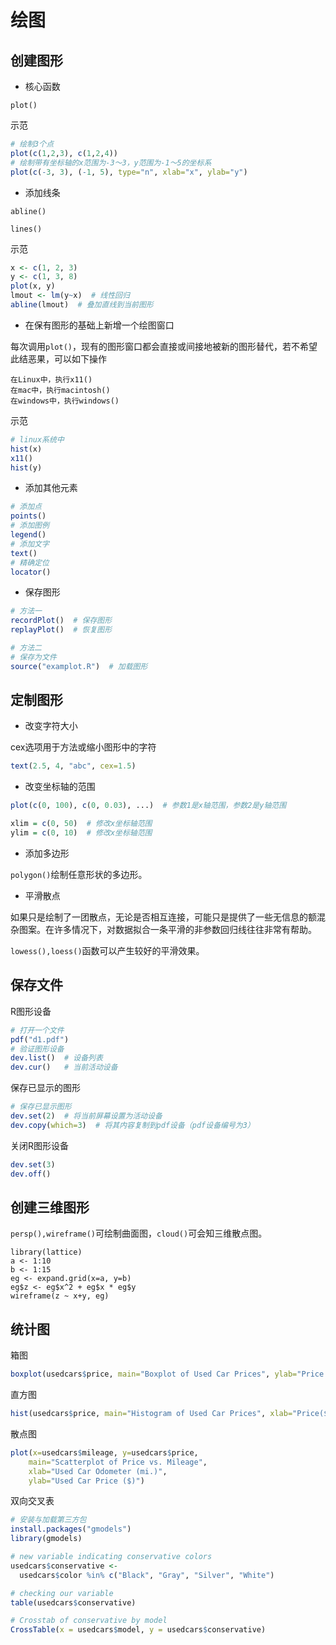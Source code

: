 # 绘图

## 创建图形

- 核心函数

```
plot()
```

示范

```R
# 绘制3个点
plot(c(1,2,3), c(1,2,4))
# 绘制带有坐标轴的x范围为-3～3，y范围为-1～5的坐标系
plot(c(-3, 3), (-1, 5), type="n", xlab="x", ylab="y")
```

- 添加线条

```
abline()

lines()
```

示范

```R
x <- c(1, 2, 3)
y <- c(1, 3, 8)
plot(x, y)
lmout <- lm(y~x)  # 线性回归
abline(lmout)  # 叠加直线到当前图形
```

- 在保有图形的基础上新增一个绘图窗口

每次调用`plot()`，现有的图形窗口都会直接或间接地被新的图形替代，若不希望此结恶果，可以如下操作

```
在Linux中，执行x11()
在mac中，执行macintosh()
在windows中，执行windows()
```

示范

```R
# linux系统中
hist(x)
x11()
hist(y)
```

- 添加其他元素

```R
# 添加点
points()
# 添加图例
legend()
# 添加文字
text()
# 精确定位
locator()
```

- 保存图形

```R
# 方法一
recordPlot()  # 保存图形
replayPlot()  # 恢复图形

# 方法二
# 保存为文件
source("examplot.R")  # 加载图形
```

## 定制图形

- 改变字符大小

cex选项用于方法或缩小图形中的字符

```R
text(2.5, 4, "abc", cex=1.5)
```

- 改变坐标轴的范围

```R
plot(c(0, 100), c(0, 0.03), ...)  # 参数1是x轴范围，参数2是y轴范围

xlim = c(0, 50)  # 修改x坐标轴范围
ylim = c(0, 10)  # 修改x坐标轴范围
```

- 添加多边形

`polygon()`绘制任意形状的多边形。

- 平滑散点

如果只是绘制了一团散点，无论是否相互连接，可能只是提供了一些无信息的额混杂图案。在许多情况下，对数据拟合一条平滑的非参数回归线往往非常有帮助。

`lowess(),loess()`函数可以产生较好的平滑效果。

## 保存文件

R图形设备

```R
# 打开一个文件
pdf("d1.pdf")
# 验证图形设备
dev.list()  # 设备列表
dev.cur()   # 当前活动设备
```

保存已显示的图形

```R
# 保存已显示图形
dev.set(2)  # 将当前屏幕设置为活动设备
dev.copy(which=3)  # 将其内容复制到pdf设备（pdf设备编号为3）
```

关闭R图形设备

```R
dev.set(3)
dev.off()
```

## 创建三维图形

`persp(),wireframe()`可绘制曲面图，`cloud()`可会知三维散点图。

```
library(lattice)
a <- 1:10
b <- 1:15
eg <- expand.grid(x=a, y=b)
eg$z <- eg$x^2 + eg$x * eg$y
wireframe(z ~ x+y, eg)
```

## 统计图

箱图

```R
boxplot(usedcars$price, main="Boxplot of Used Car Prices", ylab="Price ($)")
```

直方图

```R
hist(usedcars$price, main="Histogram of Used Car Prices", xlab="Price($)")
```

散点图

```R
plot(x=usedcars$mileage, y=usedcars$price,
    main="Scatterplot of Price vs. Mileage",
    xlab="Used Car Odometer (mi.)",
    ylab="Used Car Price ($)")
```

双向交叉表

```R
# 安装与加载第三方包
install.packages("gmodels")
library(gmodels)

# new variable indicating conservative colors
usedcars$conservative <-
  usedcars$color %in% c("Black", "Gray", "Silver", "White")

# checking our variable
table(usedcars$conservative)

# Crosstab of conservative by model
CrossTable(x = usedcars$model, y = usedcars$conservative)
```

